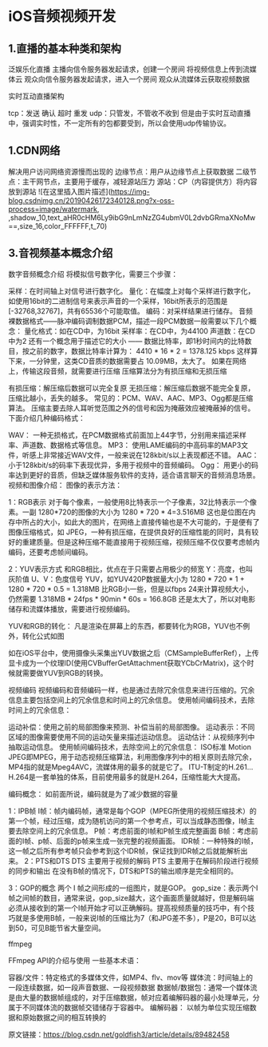 # iOS音频视频开发

## 1.直播的基本种类和架构

泛娱乐化直播
主播向信令服务器发起请求，创建一个房间
将视频信息上传到流媒体云
观众向信令服务器发起请求，进入一个房间
观众从流媒体云获取视频数据


实时互动直播架构

tcp：发送 确认 超时 重发
udp：只管发，不管收不收到
但是由于实时互动直播中，强调实时性，不一定所有的包都要受到，所以会使用udp传输协议。

## 1.CDN网络

解决用户访问网络资源慢而出现的
边缘节点：用户从边缘节点上获取数据
二级节点：主干网节点，主要用于缓存，减轻源站压力
源站：CP（内容提供方）将内容放到源站
![在这里插入图片描述](https://img-blog.csdnimg.cn/20190426172340128.png?x-oss-process=image/watermark, ,shadow_10,text_aHR0cHM6Ly9ibG9nLmNzZG4ubmV0L2dvbGRmaXNoMw==,size_16,color_FFFFFF,t_70)

## 3.音视频基本概念介绍

数字音频概念介绍
将模拟信号数字化，需要三个步骤：

采样：在时间轴上对信号进行数字化。
量化：在幅度上对每个采样进行数字化，如使用16bit的二进制信号来表示声音的一个采样，16bit所表示的范围是 [-32768,32767]，共有65536个可能取值。
编码：对采样结果进行储存。
音频裸数据格式——脉冲编码调制数据PCM，描述一段PCM数据一般需要以下几个概念：
量化格式：如在CD中，为16bit
采样率：在CD中，为44100
声道数：在CD中为2
还有一个概念用于描述它的大小 —— 数据比特率，即1秒时间内的比特数目，按之前的数字，数据比特率计算为：
4410 * 16 * 2 = 1378.125 kbps
这样算下来，一分钟里，这类CD音质的数据需要占 10.09MB，太大了。
如果在网络上，传输这段音频，就需要进行压缩
压缩算法分为有损压缩和无损压缩

有损压缩：解压缩后数据可以完全复原
无损压缩：解压缩后数据不能完全复原，压缩比越小，丢失的越多。
常见的：PCM、WAV、AAC、MP3、Ogg都是压缩算法。
压缩主要去除人耳听觉范围之外的信号和因为掩蔽效应被掩蔽掉的信号。
下面介绍几种编码格式：

WAV： 一种无损格式，在PCM数据格式前面加上44字节，分别用来描述采样率、声道数、数据格式等信息。
MP3： 使用LAME编码的中高码率的MAP3文件，听感上非常接近WAV文件，一般来说在128kbit/s以上表现都还不错。
AAC： 小于128kbit/s的码率下表现优异，多用于视频中的音频编码。
Ogg： 用更小的码率达到更好的音质，但缺乏媒体服务软件的支持，适合语言聊天的音频消息场景。
视频和图像介绍：
图像的表示方法：

1：RGB表示
对于每个像素，一般使用8比特表示一个子像素，32比特表示一个像素。一副 1280*720的图像的大小为 1280 * 720 * 4=3.516MB
这也是位图在内存中所占的大小，如此大的图片，在网络上直接传输也是不大可能的，于是便有了图像压缩格式，如 JPEG，一种有损压缩，在提供良好的压缩性能的同时，具有较好的重建质量。但是这种压缩不能直接用于视频压缩，视频压缩不仅仅要考虑帧内编码，还要考虑帧间编码。

2：YUV表示方式
和RGB相比，优点在于只需要占用极少的频宽
Y：亮度，也叫灰阶值
U、V：色度信号
YUV，如YUV420P数据量大小为
1280 * 720 * 1 + 1280 * 720 * 0.5 = 1.318MB
比RGB小一些，但是以fbps 24来计算视频大小，仍然需要
1.318MB * 24fps * 90min * 60s = 166.8GB
还是太大了，所以对电影储存和流媒体播放，需要进行视频编码。

YUV和RGB的转化：
凡是渲染在屏幕上的东西，都要转化为RGB，YUV也不例外，转化公式如图

如在iOS平台中，使用摄像头采集出YUV数据之后（CMSampleBufferRef），上传显卡成为一个纹理ID(使用CVBufferGetAttachment获取YCbCrMatrix)，这个时候就需要做YUV到RGB的转换。

视频编码
视频编码和音频编码一样，也是通过去除冗余信息来进行压缩的。冗余信息主要包括空间上的冗余信息和时间上的冗余信息。
使用帧间编码技术，去除时间上的冗余信息：

运动补偿：使用之前的局部图像来预测、补偿当前的局部图像。
运动表示：不同区域的图像需要使用不同的运动矢量来描述运动信息。
运动估计：从视频序列中抽取运动信息。
使用帧间编码技术，去除空间上的冗余信息：
ISO标准 Motion JPEG即MPEG，用于动态视频压缩算法，利用图像序列中的相关原则去除冗余，MP4指的就是Mpeg4AVC，流媒体用的最多的就是它了。
ITU-T制定的H.261…H.264是一套单独的体系，目前使用最多的就是H.264，压缩性能大大提高。

编码概念：
如前面所说，编码就是为了减少数据的容量

1：IPB帧
I帧：帧内编码帧，通常是每个GOP（MPEG所使用的视频压缩技术）的第一个帧，经过压缩，成为随机访问的第一个参考点，可以当成静态图像，I帧主要去除空间上的冗余信息。
P帧：考虑前面的I帧和P帧生成完整画面
B帧：考虑前面的I帧、p帧、后面的p帧来生成一张完整的视频画面。
IDR帧：一种特殊的I帧，这一帧之后所有参考帧只会参考到这个IDR帧，保证找到IDR帧之后就能解析出来。
2：PTS和DTS
DTS 主要用于视频的解码
PTS 主要用于在解码阶段进行视频的同步和输出
在没有B帧的情况下，DTS和PTS的输出顺序是完全相同的。

3：GOP的概念
两个 I 帧之间形成的一组图片，就是GOP。
gop_size：表示两个I帧之间帧的数目，通常来说，gop_size越大，这个画面质量就越好，但是解码端必须从接收到的第一个I帧开始才可以正确解码。提高视频质量的技巧中，有个技巧就是多使用B帧，一般来说I帧的压缩比为7（和JPG差不多），P是20，B可以达到50，可见B能节省大量空间。


ffmpeg


FFmpeg API的介绍与使用
一些基本术语：

容器/文件：特定格式的多媒体文件，如MP4、flv、mov等
媒体流：时间轴上的一段连续数据，如一段声音数据、一段视频数据
数据帧/数据包：通常一个媒体流是由大量的数据帧组成的，对于压缩数据，帧对应着编解码器的最小处理单元，分属于不同媒体流的数据帧交错储存于容器中。
编解码器： 以帧为单位实现压缩数据和原始数据之间的相互转换的

原文链接：https://blog.csdn.net/goldfish3/article/details/89482458